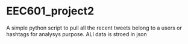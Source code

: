 # EEC601_project2
A simple python script to pull all the recent tweets belong to a users or hashtags for analysys purpose. ALl data is stroed in json
